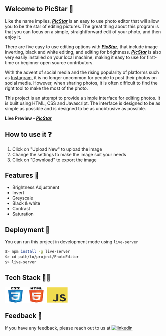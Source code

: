 ## Welcome to PicStar 📸

Like the name implies, [***PicStar***] is an easy to use photo editor that will allow you to be the star of editing pictures. The great thing about this program is that you can focus on a simple, straightforward edit of your photo, and then enjoy it. 

There are five easy to use editing options with [***PicStar***], that include image inverting, black and white editing, and editing for brightness. [***PicStar***] is also very easily installed on your local machine, making it easy to use for first-time or beginner open source contributors.

With the advent of social media and the rising popularity of platforms such as [Instagram](https://www.instagram.com/), it is no longer uncommon for people to post their photos on social media. However, when sharing photos, it is often difficult to find the right tool to make the most of the photo.

This project is an attempt to provide a simple interface for editing photos. It is built using HTML, CSS and Javascript. The interface is designed to be as simple as possible and is designed to be as unobtrusive as possible.

**Live Preview - [***PicStar***]**

## How to use it ❓

1. Click on "Upload New" to upload the image
2. Change the settings to make the image suit your needs
3. Click on "Download" to export the image

## Features 🚀

- Brightness Adjustment
- Invert
- Greyscale
- Black & white
- Contrast
- Saturation

## Deployment 🧭

You can run this project in development mode using `live-server`

```sh
$> npm install -g live-server
$> cd path/to/project/PhotoEditor
$> live-server
```

## Tech Stack 👩‍💻

<img align="center" src="https://raw.githubusercontent.com/devicons/devicon/master/icons/css3/css3-original-wordmark.svg" alt="CSS" height="50" width="67"/><img align="center" src="https://raw.githubusercontent.com/devicons/devicon/master/icons/html5/html5-original-wordmark.svg" alt="HTML" height="50" width="67"/><img align="center" src="https://raw.githubusercontent.com/devicons/devicon/master/icons/javascript/javascript-original.svg" alt="CSS" height="50" width="67"/>

<!-- ## Screenshots 📷 

<p align="center"><img src="https://i.ibb.co/bg2pRfb/p1.jpg"></p>

<p align="center"><img src="https://i.ibb.co/WB8WYMd/p2.jpg"></p>
 -->


## Feedback 🌟

If you have any feedback, please reach out to us at  [![linkedin](https://img.shields.io/badge/linkedin-0A66C2?style=for-the-badge&logo=linkedin&logoColor=white)](https://www.linkedin.com/in/anshika-singh-589922164/)

[***PicStar***]: https://anshika1806.github.io/PhotoEditor/

<!-- 
## Contact the Administrator

https://anshika-singh-portfolio-website.netlify.app/ -->
